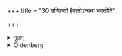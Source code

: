 +++
title = "30 उच्छिष्टो हैवातोऽन्यथा भवतीति"

+++

<details><summary>मूलम्</summary>

उच्छिष्टो हैवातोऽन्यथा भवतीति ३०
</details>

<details><summary>Oldenberg</summary>

30. For if he does otherwise, he remains impure.
</details>
